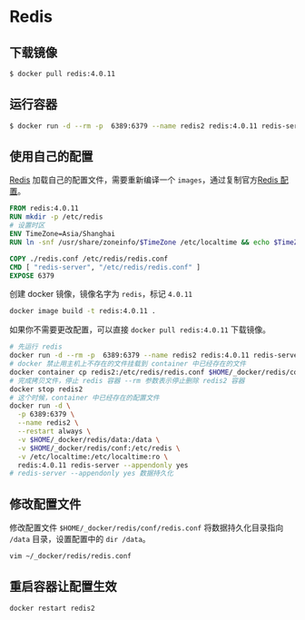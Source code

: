 Redis
===

## 下载镜像

```bash
$ docker pull redis:4.0.11
```

## 运行容器

```bash
$ docker run -d --rm -p  6389:6379 --name redis2 redis:4.0.11 redis-server --appendonly yes
```

## 使用自己的配置

[Redis](https://hub.docker.com/_/redis/) 加载自己的配置文件，需要重新编译一个 `images`，通过复制官方[Redis 配置](https://github.com/antirez/redis/blob/3a27b3d0d85d56ecd758b56c6af477ae5ff08a76/redis.conf)。

```dockerfile
FROM redis:4.0.11
RUN mkdir -p /etc/redis
# 设置时区
ENV TimeZone=Asia/Shanghai   
RUN ln -snf /usr/share/zoneinfo/$TimeZone /etc/localtime && echo $TimeZone > /etc/timezone

COPY ./redis.conf /etc/redis/redis.conf
CMD [ "redis-server", "/etc/redis/redis.conf" ]
EXPOSE 6379
```

创建 docker 镜像，镜像名字为 `redis`，标记 `4.0.11`

```bash
docker image build -t redis:4.0.11 .
```

如果你不需要更改配置，可以直接 `docker pull redis:4.0.11` 下载镜像。

```bash
# 先运行 redis
docker run -d --rm -p  6389:6379 --name redis2 redis:4.0.11 redis-server --appendonly yes
# docker 禁止用主机上不存在的文件挂载到 container 中已经存在的文件
docker container cp redis2:/etc/redis/redis.conf $HOME/_docker/redis/conf/redis.conf
# 完成拷贝文件，停止 redis 容器 --rm 参数表示停止删除 redis2 容器
docker stop redis2
# 这个时候，container 中已经存在的配置文件
docker run -d \
  -p 6389:6379 \
  --name redis2 \
  --restart always \
  -v $HOME/_docker/redis/data:/data \
  -v $HOME/_docker/redis/conf:/etc/redis \
  -v /etc/localtime:/etc/localtime:ro \
  redis:4.0.11 redis-server --appendonly yes
# redis-server --appendonly yes 数据持久化
```

## 修改配置文件

修改配置文件 `$HOME/_docker/redis/conf/redis.conf` 将数据持久化目录指向 `/data` 目录，设置配置中的 `dir /data`。

```bash
vim ~/_docker/redis/redis.conf
```

## 重启容器让配置生效

```
docker restart redis2
```